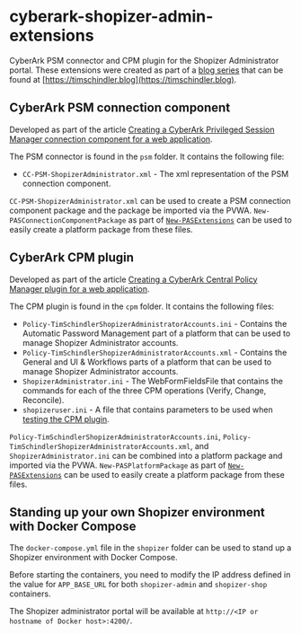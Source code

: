 # cyberark-shopizer-admin-extensions

CyberArk PSM connector and CPM plugin for the Shopizer Administrator portal. These extensions were created as part of a [blog series](https://timschindler.blog/series/shopizer-admin-ext) that can be found at [https://timschindler.blog](https://timschindler.blog).

## CyberArk PSM connection component

Developed as part of the article [Creating a CyberArk Privileged Session Manager connection component for a web application](https://timschindler.blog/creating-a-cyberark-privileged-session-manager-connection-component-for-a-web-application).

The PSM connector is found in the `psm` folder. It contains the following file:

* `CC-PSM-ShopizerAdministrator.xml` - The xml representation of the PSM connection component.

`CC-PSM-ShopizerAdministrator.xml` can be used to create a PSM connection component package and the package be imported via the PVWA. `New-PASConnectionComponentPackage` as part of [`New-PASExtensions`](https://github.com/aaearon/New-PASExtensions) can be used to easily create a platform package from these files.

## CyberArk CPM plugin

Developed as part of the article [Creating a CyberArk Central Policy Manager plugin for a web application](https://timschindler.blog/creating-a-cyberark-central-policy-manager-plugin-for-a-web-application).

The CPM plugin is found in the `cpm` folder. It contains the following files:

* `Policy-TimSchindlerShopizerAdministratorAccounts.ini` - Contains the Automatic Password Management part of a platform that can be used to manage Shopizer Administrator accounts.
* `Policy-TimSchindlerShopizerAdministratorAccounts.xml` - Contains the General and UI & Workflows parts of a platform that can be used to manage Shopizer Administrator accounts.
* `ShopizerAdministrator.ini` - The WebFormFieldsFile that contains the commands for each of the three CPM operations (Verify, Change, Reconcile).
* `shopizeruser.ini` - A file that contains parameters to be used when [testing the CPM plugin](https://docs.cyberark.com/PAS/Latest/en/Content/Plugins/CPM_WebApplication.htm#Step3Testtheplugin).

`Policy-TimSchindlerShopizerAdministratorAccounts.ini`, `Policy-TimSchindlerShopizerAdministratorAccounts.xml`, and `ShopizerAdministrator.ini` can be combined into a platform package and imported via the PVWA. `New-PASPlatformPackage` as part of [`New-PASExtensions`](https://github.com/aaearon/New-PASExtensions) can be used to easily create a platform package from these files.

## Standing up your own Shopizer environment with Docker Compose

The `docker-compose.yml` file in the `shopizer` folder can be used to stand up a Shopizer environment with Docker Compose.

Before starting the containers, you need to modify the IP address defined in the value for `APP_BASE_URL` for both `shopizer-admin` and `shopizer-shop` containers.

The Shopizer administrator portal will be available at `http://<IP or hostname of Docker host>:4200/`.
